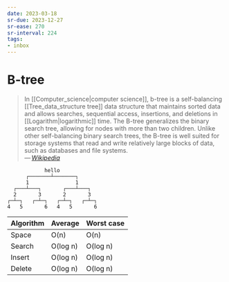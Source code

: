 ```yaml
---
date: 2023-03-18
sr-due: 2023-12-27
sr-ease: 270
sr-interval: 224
tags:
- inbox
---
```


# B-tree

> In [[Computer_science|computer science]], b-tree is a self-balancing
> [[Tree_data_structure tree]] data structure that maintains sorted data and
> allows searches, sequential access, insertions, and deletions in
> [[Logarithm|logarithmic]] time. The B-tree generalizes the binary search tree,
> allowing for nodes with more than two children. Unlike other self-balancing
> binary search trees, the B-tree is well suited for storage systems that read
> and write relatively large blocks of data, such as databases and file
> systems.\
> — <cite>[Wikipedia](https://en.wikipedia.org/wiki/B-tree)</cite>

```
            hello
      ┌───────┴───────┐
      1               1
  ┌───┴───┐       ┌───┴───┐
  2       3       2       3
┌─┴─┐   ┌─┴─┐   ┌─┴─┐   ┌─┴─┐
4   5       6   4   5       6
```

| Algorithm | Average  | Worst case |
| --------- | -------- | ---------- |
| Space     | O(n)     | O(n)       |
| Search    | O(log n) | O(log n)   |
| Insert    | O(log n) | O(log n)   |
| Delete    | O(log n) | O(log n)   |
